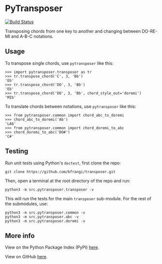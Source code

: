 PyTransposer 
==========

[![Build Status](https://github.com/bfrangi/pytransposer/workflows/CI/badge.svg)](https://github.com/bfrangi/pytransposer/actions?query=workflow%3ACI)

Transposing chords from one key to another and changing between DO-RE-MI and A-B-C notations.


## Usage

To transpose single chords, use `pytransposer` like this:

    >>> import pytransposer.transposer as tr
    >>> tr.transpose_chord('C', 3, 'Bb')
    'Eb'
    >>> tr.transpose_chord('DO', 3, 'Bb')
    'Eb'
    >>> tr.transpose_chord('DO', 3, 'Bb', chord_style_out='doremi')
    'MIb'

To translate chords between notations, use `pytransposer` like this:

    >>> from pytransposer.common import chord_abc_to_doremi
    >>> chord_abc_to_doremi('Ab')
    'LAb'
    >>> from pytransposer.common import chord_doremi_to_abc
    >>> chord_doremi_to_abc('DO#')
    'C#'


## Testing

Run unit tests using Python's `doctest`, first clone the repo:

    git clone https://github.com/bfrangi/transposer.git

Then, open a terminal at the root directory of the repo and run:

    python3 -m src.pytransposer.transposer -v  

This will run the tests for the main `transposer` sub-module. For the rest of the submodules, use:

    python3 -m src.pytransposer.common -v
    python3 -m src.pytransposer.abc -v  
    python3 -m src.pytransposer.doremi -v  

## More info

View on the Python Package Index (PyPI) [here](https://pypi.org/project/pytransposer/).

View on GitHub [here](https://github.com/bfrangi/pytransposer/).
